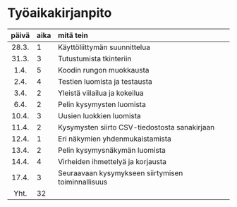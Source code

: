# Työaikakirjanpito

| päivä | aika | mitä tein  |
| :----:|:-----| :-----|
| 28.3. |  1   | Käyttöliittymän suunnittelua                       |
| 31.3. |  3   | Tutustumista tkinteriin                            |
| 1.4.  |  5   | Koodin rungon muokkausta                           |
| 2.4.  |  4   | Testien luomista ja testausta                      |
| 3.4.  |  2   | Yleistä viilailua ja kokeilua                      |
| 6.4.  |  2   | Pelin kysymysten luomista                          |
| 10.4. |  3   | Uusien luokkien luomista                           |
| 11.4. |  2   | Kysymysten siirto CSV-tiedostosta sanakirjaan      |
| 12.4. |  1   | Eri näkymien yhdenmukaistamista                    |
| 13.4. |  2   | Pelin kysymysnäkymän luomista                      |
| 14.4. |  4   | Virheiden ihmettelyä ja korjausta                  |
| 17.4. |  3   | Seuraavaan kysymykseen siirtymisen toiminnallisuus |
| Yht.  |  32  |                                                    |
